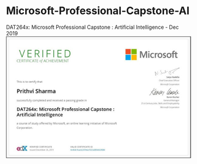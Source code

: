 # Microsoft-Professional-Capstone-AI
  DAT264x: Microsoft Professional Capstone : Artificial Intelligence - Dec 2019
<img src= "https://raw.githubusercontent.com/prithvi-sharma/Microsoft-Professional-Capstone-AI/master/Microsoft%20Certificate.jpg">
